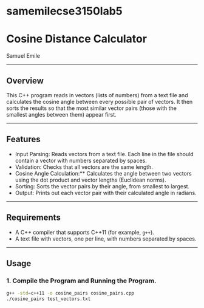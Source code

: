 # samemilecse3150lab5
# Cosine Distance Calculator  
 Samuel Emile

---

## Overview  
This C++ program reads in vectors (lists of numbers) from a text file and calculates the cosine angle between every possible pair of vectors. It then sorts the results so that the most similar vector pairs (those with the smallest angles between them) appear first.

---

## Features  
- Input Parsing: Reads vectors from a text file. Each line in the file should contain a vector with numbers separated by spaces.  
- Validation: Checks that all vectors are the same length.  
- Cosine Angle Calculation:** Calculates the angle between two vectors using the dot product and vector lengths (Euclidean norms).  
- Sorting: Sorts the vector pairs by their angle, from smallest to largest.  
- Output: Prints out each vector pair with their calculated angle in radians.

---

## Requirements  
- A C++ compiler that supports C++11 (for example, `g++`).  
- A text file with vectors, one per line, with numbers separated by spaces.

---

## Usage  

### 1. Compile the Program and Running the Program. 
```bash
g++ -std=c++11 -o cosine_pairs cosine_pairs.cpp
./cosine_pairs test_vectors.txt

